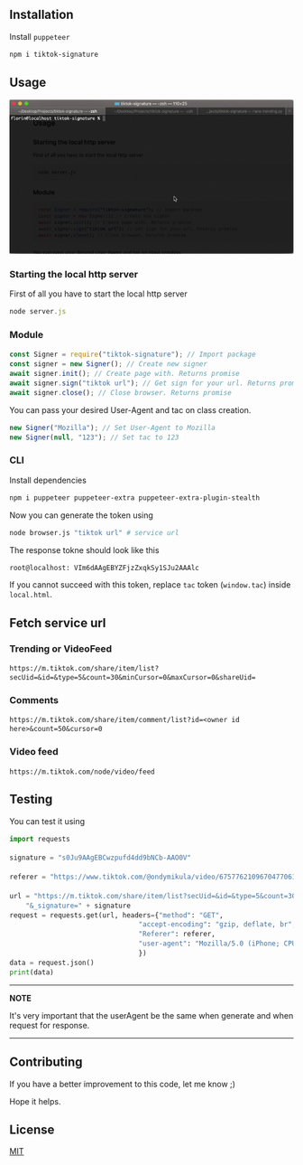 ## Installation

Install `puppeteer`

```bash
npm i tiktok-signature
```

## Usage

![](howto.gif)

### Starting the local http server

First of all you have to start the local http server

```js
node server.js
```

### Module

```js
const Signer = require("tiktok-signature"); // Import package
const signer = new Signer(); // Create new signer
await signer.init(); // Create page with. Returns promise
await signer.sign("tiktok url"); // Get sign for your url. Returns promise
await signer.close(); // Close browser. Returns promise
```

You can pass your desired User-Agent and tac on class creation.

```js
new Signer("Mozilla"); // Set User-Agent to Mozilla
new Signer(null, "123"); // Set tac to 123
```

### CLI

Install dependencies

```bash
npm i puppeteer puppeteer-extra puppeteer-extra-plugin-stealth
```

Now you can generate the token using

```bash
node browser.js "tiktok url" # service url
```

The response tokne should look like this

```sh
root@localhost: VIm6dAAgEBYZFjzZxqkSy1SJu2AAAlc
```

If you cannot succeed with this token, replace `tac` token (`window.tac`) inside `local.html`.

## Fetch service url

### Trending or VideoFeed

```
https://m.tiktok.com/share/item/list?secUid=&id=&type=5&count=30&minCursor=0&maxCursor=0&shareUid=
```

### Comments

```
https://m.tiktok.com/share/item/comment/list?id=<owner id here>&count=50&cursor=0
```

### Video feed

```
https://m.tiktok.com/node/video/feed
```

## Testing

You can test it using

```python
import requests

signature = "s0Ju9AAgEBCwzpufd4dd9bNCb-AAO0V"

referer = "https://www.tiktok.com/@ondymikula/video/6757762109670477061"

url = "https://m.tiktok.com/share/item/list?secUid=&id=&type=5&count=30&minCursor=0&maxCursor=0&shareUid=" + \
    "&_signature=" + signature
request = requests.get(url, headers={"method": "GET",
                                "accept-encoding": "gzip, deflate, br",
                                "Referer": referer,
                                "user-agent": "Mozilla/5.0 (iPhone; CPU iPhone OS 11_0 like Mac OS X) AppleWebKit/604.1.38 (KHTML, like Gecko) Version/11.0 Mobile/15A372 Safari/604.1"
                                })
data = request.json()
print(data)
```

---

**NOTE**

It's very important that the userAgent be the same when generate and when request for response.

---

## Contributing

If you have a better improvement to this code, let me know ;)

Hope it helps.

## License

[MIT](https://choosealicense.com/licenses/mit/)
